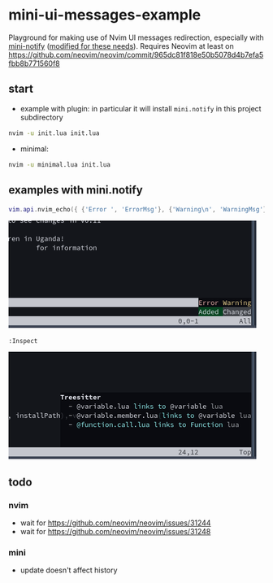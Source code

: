 # mini-ui-messages-example
Playground for making use of Nvim UI messages redirection, especially with [mini-notify](https://github.com/echasnovski/mini.notify) ([modified for these needs](https://github.com/przepompownia/mini.notify/tree/ui-messages)). Requires Neovim at least on https://github.com/neovim/neovim/commit/965dc81f818e50b5078d4b7efa5fbb8b771560f8

## start
- example with plugin: in particular it will install `mini.notify` in this project subdirectory
```sh
nvim -u init.lua init.lua
```
- minimal:
```sh
nvim -u minimal.lua init.lua
```

## examples with mini.notify
```lua
vim.api.nvim_echo({ {'Error ', 'ErrorMsg'}, {'Warning\n', 'WarningMsg'}, {'Added ', 'DiffAdd'}, {'Changed', 'DiffChange'} }, false, {})
```
![nvim_echo](assets/nvim-echo.png)
```vim
:Inspect
```
![inspect](assets/inspect.png)

## todo
### nvim
- wait for https://github.com/neovim/neovim/issues/31244
- wait for https://github.com/neovim/neovim/issues/31248
### mini
- update doesn't affect history
